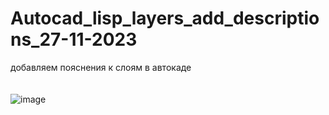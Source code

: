 # Autocad_lisp_layers_add_descriptions_27-11-2023
 добавляем пояснения к слоям в автокаде
 <br>  <br>  <br>
 ![image](https://github.com/fishman123456/Autocad_lisp_layers_add_descriptions_27-11-2023/assets/106389581/be88b829-305a-4148-bc88-8f15cc7782ea)

